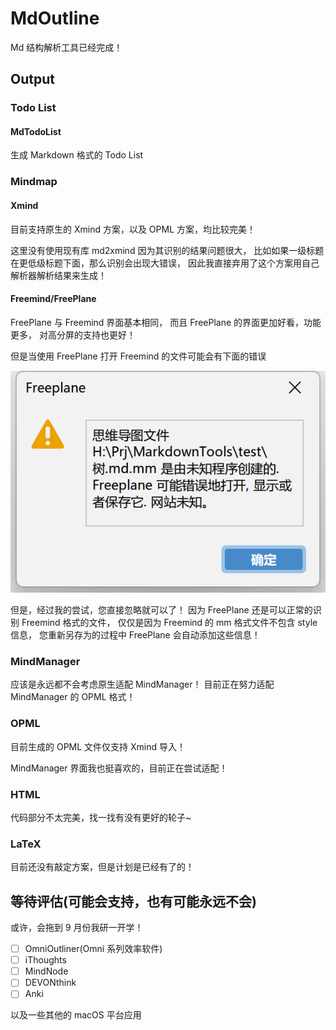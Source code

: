 # MdOutline

Md 结构解析工具已经完成！

## Output

### Todo List

#### MdTodoList

生成 Markdown 格式的 Todo List

### Mindmap

#### Xmind

目前支持原生的 Xmind 方案，以及 OPML 方案，均比较完美！

这里没有使用现有库 md2xmind 因为其识别的结果问题很大，
比如如果一级标题在更低级标题下面，那么识别会出现大错误，
因此我直接弃用了这个方案用自己解析器解析结果来生成！

#### Freemind/FreePlane

FreePlane 与 Freemind 界面基本相同，
而且 FreePlane 的界面更加好看，功能更多，
对高分屏的支持也更好！

但是当使用 FreePlane 打开 Freemind 的文件可能会有下面的错误

![](image/README/1687347947795.png)

但是，经过我的尝试，您直接忽略就可以了！
因为 FreePlane 还是可以正常的识别 Freemind 格式的文件，
仅仅是因为 Freemind 的 mm 格式文件不包含 style 信息，
您重新另存为的过程中 FreePlane 会自动添加这些信息！

### MindManager

应该是永远都不会考虑原生适配 MindManager！
目前正在努力适配 MindManager 的 OPML 格式！

### OPML

目前生成的 OPML 文件仅支持 Xmind 导入！

MindManager 界面我也挺喜欢的，目前正在尝试适配！

### HTML

代码部分不太完美，找一找有没有更好的轮子~

### LaTeX

目前还没有敲定方案，但是计划是已经有了的！

## 等待评估(可能会支持，也有可能永远不会)

或许，会拖到 9 月份我研一开学！

- [ ] OmniOutliner(Omni 系列效率软件)
- [ ] iThoughts
- [ ] MindNode
- [ ] DEVONthink
- [ ] Anki

以及一些其他的 macOS 平台应用
